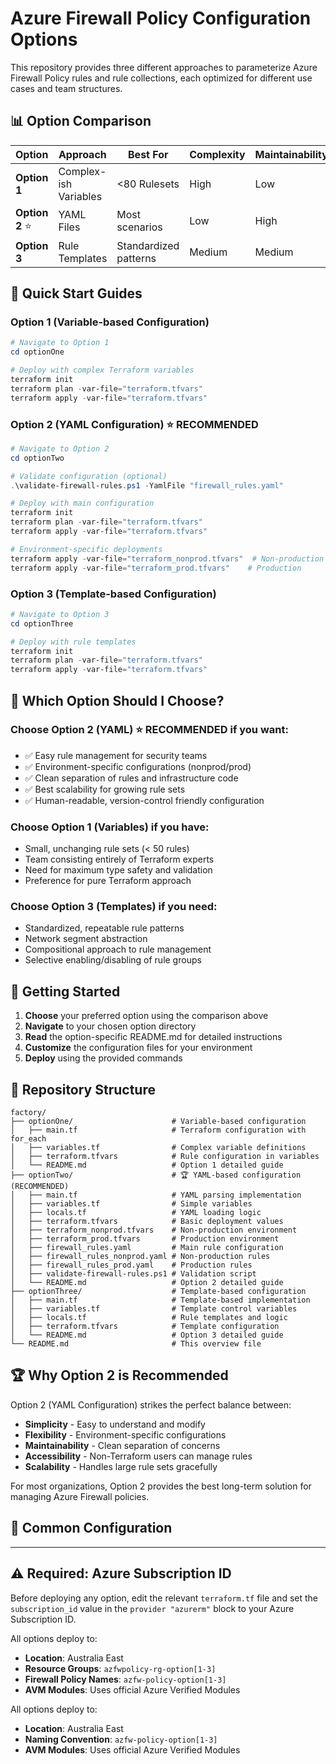 # Azure Firewall Policy Configuration Options

This repository provides three different approaches to parameterize Azure Firewall Policy rules and rule collections, each optimized for different use cases and team structures.

## 📊 **Option Comparison**

| Option | Approach | Best For | Complexity | Maintainability | Scalability |
|--------|----------|----------|------------|-----------------|-------------|
| **Option 1** | Complex-ish Variables | <80 Rulesets | High | Low | Average |
| **Option 2** ⭐ | YAML Files | Most scenarios | Low | High | Excellent |
| **Option 3** | Rule Templates | Standardized patterns | Medium | Medium | Great |

## 🚀 **Quick Start Guides**

### **Option 1 (Variable-based Configuration)**

```powershell
# Navigate to Option 1
cd optionOne

# Deploy with complex Terraform variables
terraform init
terraform plan -var-file="terraform.tfvars"
terraform apply -var-file="terraform.tfvars"
```

### **Option 2 (YAML Configuration)** ⭐ **RECOMMENDED**

```powershell
# Navigate to Option 2
cd optionTwo

# Validate configuration (optional)
.\validate-firewall-rules.ps1 -YamlFile "firewall_rules.yaml"

# Deploy with main configuration
terraform init
terraform plan -var-file="terraform.tfvars"
terraform apply -var-file="terraform.tfvars"

# Environment-specific deployments
terraform apply -var-file="terraform_nonprod.tfvars"  # Non-production
terraform apply -var-file="terraform_prod.tfvars"    # Production
```

### **Option 3 (Template-based Configuration)**

```powershell
# Navigate to Option 3
cd optionThree

# Deploy with rule templates
terraform init
terraform plan -var-file="terraform.tfvars"
terraform apply -var-file="terraform.tfvars"
```

## 🎯 **Which Option Should I Choose?**

### **Choose Option 2 (YAML)** ⭐ **RECOMMENDED** if you want:
- ✅ Easy rule management for security teams
- ✅ Environment-specific configurations (nonprod/prod)
- ✅ Clean separation of rules and infrastructure code
- ✅ Best scalability for growing rule sets
- ✅ Human-readable, version-control friendly configuration

### **Choose Option 1 (Variables)** if you have:
- Small, unchanging rule sets (< 50 rules)
- Team consisting entirely of Terraform experts
- Need for maximum type safety and validation
- Preference for pure Terraform approach

### **Choose Option 3 (Templates)** if you need:
- Standardized, repeatable rule patterns
- Network segment abstraction
- Compositional approach to rule management
- Selective enabling/disabling of rule groups

## 📖 **Getting Started**

1. **Choose** your preferred option using the comparison above
2. **Navigate** to your chosen option directory
3. **Read** the option-specific README.md for detailed instructions
4. **Customize** the configuration files for your environment
5. **Deploy** using the provided commands

## 📁 **Repository Structure**

```
factory/
├── optionOne/                      # Variable-based configuration
│   ├── main.tf                     # Terraform configuration with for_each
│   ├── variables.tf                # Complex variable definitions
│   ├── terraform.tfvars            # Rule configuration in variables
│   └── README.md                   # Option 1 detailed guide
├── optionTwo/                      # 🏆 YAML-based configuration (RECOMMENDED)
│   ├── main.tf                     # YAML parsing implementation
│   ├── variables.tf                # Simple variables
│   ├── locals.tf                   # YAML loading logic
│   ├── terraform.tfvars            # Basic deployment values
│   ├── terraform_nonprod.tfvars    # Non-production environment
│   ├── terraform_prod.tfvars       # Production environment
│   ├── firewall_rules.yaml         # Main rule configuration
│   ├── firewall_rules_nonprod.yaml # Non-production rules
│   ├── firewall_rules_prod.yaml    # Production rules
│   ├── validate-firewall-rules.ps1 # Validation script
│   └── README.md                   # Option 2 detailed guide
├── optionThree/                    # Template-based configuration
│   ├── main.tf                     # Template-based implementation
│   ├── variables.tf                # Template control variables
│   ├── locals.tf                   # Rule templates and logic
│   ├── terraform.tfvars            # Template configuration
│   └── README.md                   # Option 3 detailed guide
└── README.md                       # This overview file
```

## 🏆 **Why Option 2 is Recommended**

Option 2 (YAML Configuration) strikes the perfect balance between:
- **Simplicity** - Easy to understand and modify
- **Flexibility** - Environment-specific configurations
- **Maintainability** - Clean separation of concerns
- **Accessibility** - Non-Terraform users can manage rules
- **Scalability** - Handles large rule sets gracefully

For most organizations, Option 2 provides the best long-term solution for managing Azure Firewall policies.

## 🔧 **Common Configuration**
---

## ⚠️ Required: Azure Subscription ID

Before deploying any option, edit the relevant `terraform.tf` file and set the `subscription_id` value in the `provider "azurerm"` block to your Azure Subscription ID.

All options deploy to:
- **Location**: Australia East
- **Resource Groups**: `azfwpolicy-rg-option[1-3]`
- **Firewall Policy Names**: `azfw-policy-option[1-3]`
- **AVM Modules**: Uses official Azure Verified Modules

All options deploy to:
- **Location**: Australia East
- **Naming Convention**: `azfw-policy-option[1-3]`
- **AVM Modules**: Uses official Azure Verified Modules
